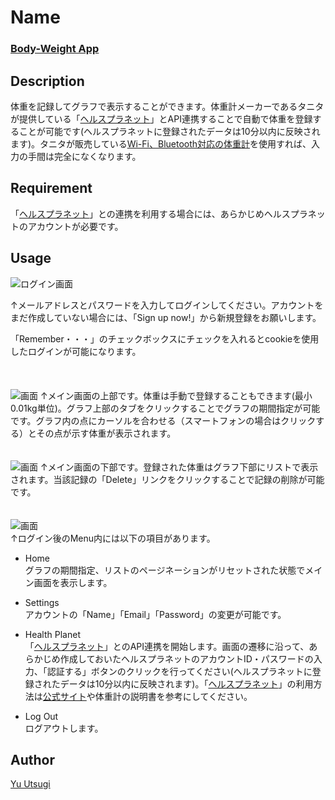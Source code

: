 Name
====

### [Body-Weight App](https://body-w.herokuapp.com/)

## Description
体重を記録してグラフで表示することができます。体重計メーカーであるタニタが提供している「[ヘルスプラネット](https://www.healthplanet.jp/)」とAPI連携することで自動で体重を登録することが可能です(ヘルスプラネットに登録されたデータは10分以内に反映されます)。タニタが販売している[Wi-Fi、Bluetooth対応の体重計](https://www.healthplanet.jp/index.do#model)を使用すれば、入力の手間は完全になくなります。

## Requirement
「[ヘルスプラネット](https://www.healthplanet.jp/)」との連携を利用する場合には、あらかじめヘルスプラネットのアカウントが必要です。

## Usage
![ログイン画面](https://i.gyazo.com/4139cee149c06f6a1662f6a9d41d5fd8.png)

↑メールアドレスとパスワードを入力してログインしてください。アカウントをまだ作成していない場合には、「Sign up now!」から新規登録をお願いします。　　

「Remember・・・」のチェックボックスにチェックを入れるとcookieを使用したログインが可能になります。  
<br>
<br>
<br>
![画面](https://i.gyazo.com/1ff1566382a856b43a9e21e31e0e9ef8.png)
↑メイン画面の上部です。体重は手動で登録することもできます(最小0.01kg単位)。グラフ上部のタブをクリックすることでグラフの期間指定が可能です。グラフ内の点にカーソルを合わせる（スマートフォンの場合はクリックする）とその点が示す体重が表示されます。
<br>
<br>
<br>
![画面](https://i.gyazo.com/f3e705523fe241ad581be109a96761eb.png)
↑メイン画面の下部です。登録された体重はグラフ下部にリストで表示されます。当該記録の「Delete」リンクをクリックすることで記録の削除が可能です。
<br>
<br>
<br>
![画面](https://i.gyazo.com/18205d1ed8140d16a6580cc7677fda4c.png)  
↑ログイン後のMenu内には以下の項目があります。  
* Home  
グラフの期間指定、リストのページネーションがリセットされた状態でメイン画面を表示します。  

* Settings  
アカウントの「Name」「Email」「Password」の変更が可能です。

* Health Planet  
「[ヘルスプラネット](https://www.healthplanet.jp/)」とのAPI連携を開始します。画面の遷移に沿って、あらかじめ作成しておいたヘルスプラネットのアカウントID・パスワードの入力、「認証する」ボタンのクリックを行ってください(ヘルスプラネットに登録されたデータは10分以内に反映されます)。「[ヘルスプラネット](https://www.healthplanet.jp/)」の利用方法は[公式サイト](https://www.healthplanet.jp/index.do#service)や体重計の説明書を参考にしてください。

* Log Out  
ログアウトします。

## Author
[Yu Utsugi](https://twitter.com/YuUtsugi)
